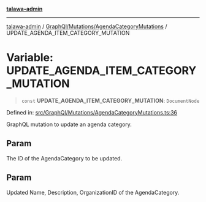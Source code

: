 [**talawa-admin**](../../../../README.md)

***

[talawa-admin](../../../../modules.md) / [GraphQl/Mutations/AgendaCategoryMutations](../README.md) / UPDATE\_AGENDA\_ITEM\_CATEGORY\_MUTATION

# Variable: UPDATE\_AGENDA\_ITEM\_CATEGORY\_MUTATION

> `const` **UPDATE\_AGENDA\_ITEM\_CATEGORY\_MUTATION**: `DocumentNode`

Defined in: [src/GraphQl/Mutations/AgendaCategoryMutations.ts:36](https://github.com/bint-Eve/talawa-admin/blob/16ddeb98e6868a55bca282e700a8f4212d222c01/src/GraphQl/Mutations/AgendaCategoryMutations.ts#L36)

GraphQL mutation to update an agenda category.

## Param

The ID of the AgendaCategory to be updated.

## Param

Updated Name, Description, OrganizationID of the AgendaCategory.
